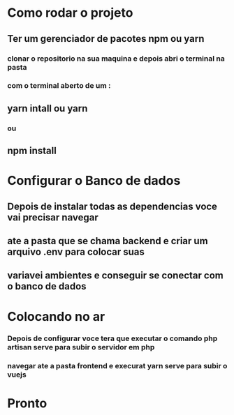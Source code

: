 # Como rodar o projeto

## Ter um gerenciador de pacotes npm ou yarn 
### clonar o repositorio na sua maquina e depois abri o terminal na pasta
### com o terminal aberto de um :
## yarn intall ou yarn
### ou
## npm install

# Configurar o Banco de dados

## Depois de instalar todas as dependencias voce vai precisar navegar
## ate a pasta que se chama backend e criar um arquivo .env para colocar suas 
## variavei ambientes e conseguir se conectar com o banco de dados

# Colocando no ar

### Depois de configurar voce tera que executar o comando php artisan serve para subir o servidor em php
### navegar ate a pasta frontend e execurat yarn serve para subir o vuejs

# Pronto 